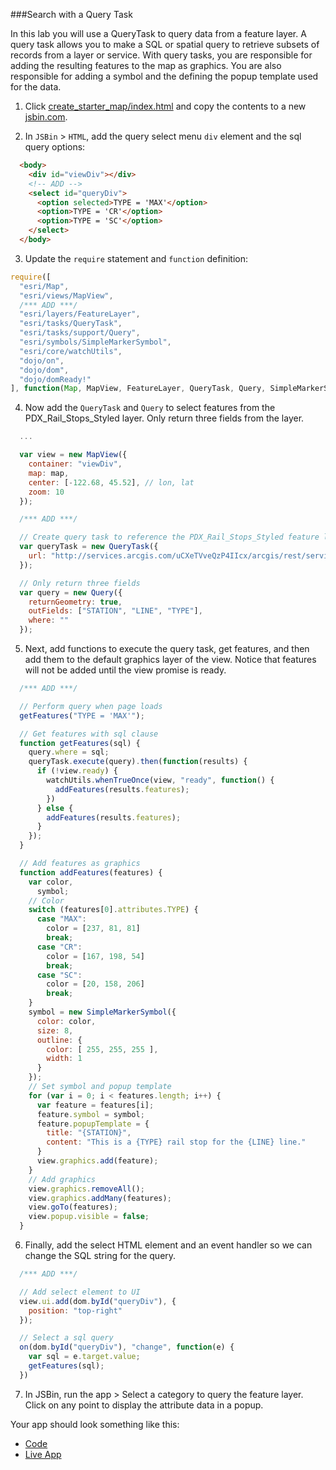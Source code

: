 ###Search with a Query Task

In this lab you will use a QueryTask to query data from a feature layer. A query task allows you to make a SQL or spatial query to retrieve subsets of records from a layer or service. With query tasks, you are responsible for adding the resulting features to the map as graphics. You are also responsible for adding a symbol and the defining the popup template used for the data.

1. Click [create_starter_map/index.html](../create_starter_map/index.html) and copy the contents to a new [jsbin.com](http://jsbin.com).

2. In `JSBin` > `HTML`, add the query select menu `div` element and the sql query options:

  ```html
    <body>
      <div id="viewDiv"></div>
      <!-- ADD -->
      <select id="queryDiv">
        <option selected>TYPE = 'MAX'</option>
        <option>TYPE = 'CR'</option>
        <option>TYPE = 'SC'</option>
      </select>
    </body>
  ```

3. Update the `require` statement and `function` definition:

  ```javascript
  require([
    "esri/Map",
    "esri/views/MapView",
    /*** ADD ***/
    "esri/layers/FeatureLayer",
    "esri/tasks/QueryTask",
    "esri/tasks/support/Query",
    "esri/symbols/SimpleMarkerSymbol",
    "esri/core/watchUtils",
    "dojo/on",
    "dojo/dom",
    "dojo/domReady!"
  ], function(Map, MapView, FeatureLayer, QueryTask, Query, SimpleMarkerSymbol, watchUtils, on, dom) { /*** ADD ***/
  ```

4. Now add the `QueryTask` and `Query` to select features from the PDX_Rail_Stops_Styled layer. Only return three fields from the layer.

  ```javascript
    ...

    var view = new MapView({
      container: "viewDiv",
      map: map,
      center: [-122.68, 45.52], // lon, lat
      zoom: 10
    });

    /*** ADD ***/

    // Create query task to reference the PDX_Rail_Stops_Styled feature layer      
    var queryTask = new QueryTask({
      url: "http://services.arcgis.com/uCXeTVveQzP4IIcx/arcgis/rest/services/PDX_Rail_Stops_Styled/FeatureServer/0"
    });

    // Only return three fields
    var query = new Query({
      returnGeometry: true,
      outFields: ["STATION", "LINE", "TYPE"],
      where: ""
    });
  ```

5. Next, add functions to execute the query task, get features, and then add them to the default graphics layer of the view. Notice that features will not be added until the view promise is ready.

  ```javascript
    /*** ADD ***/

    // Perform query when page loads
    getFeatures("TYPE = 'MAX'");

    // Get features with sql clause
    function getFeatures(sql) {
      query.where = sql;
      queryTask.execute(query).then(function(results) {
        if (!view.ready) {
          watchUtils.whenTrueOnce(view, "ready", function() {
            addFeatures(results.features);
          })
        } else {
          addFeatures(results.features);
        }
      });
    }

    // Add features as graphics
    function addFeatures(features) {
      var color,
        symbol;
      // Color
      switch (features[0].attributes.TYPE) {
        case "MAX":
          color = [237, 81, 81]
          break;
        case "CR":
          color = [167, 198, 54]
          break;
        case "SC":
          color = [20, 158, 206]
          break;
      }
      symbol = new SimpleMarkerSymbol({
        color: color,
        size: 8,
        outline: {
          color: [ 255, 255, 255 ],
          width: 1
        }
      });
      // Set symbol and popup template
      for (var i = 0; i < features.length; i++) {
        var feature = features[i];
        feature.symbol = symbol;
        feature.popupTemplate = {
          title: "{STATION}",
          content: "This is a {TYPE} rail stop for the {LINE} line."
        }
        view.graphics.add(feature);
      }
      // Add graphics
      view.graphics.removeAll();
      view.graphics.addMany(features);
      view.goTo(features);
      view.popup.visible = false;
    }
  ```

6. Finally, add the select HTML element and an event handler so we can change the SQL string for the query.

  ```javascript
    /*** ADD ***/

    // Add select element to UI
    view.ui.add(dom.byId("queryDiv"), {
      position: "top-right"
    });

    // Select a sql query
    on(dom.byId("queryDiv"), "change", function(e) {
      var sql = e.target.value;
      getFeatures(sql);
    })

  ```

7. In JSBin, run the app > Select a category to query the feature layer. Click on any point to display the attribute data in a popup.

Your app should look something like this:
* [Code](index.html)
* [Live App](http://esri.github.io/geodev-hackerlabs/develop/jsapi/search_with_query_task/index.html)
